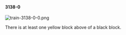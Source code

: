 #### 3138-0
![train-3138-0-0.png](https://github.com/lil-lab/nlvr/raw/master/nlvr/train/images/15/train-3138-0-0.png "train-3138-0-0.png")

There is at least one yellow block above of a black block.